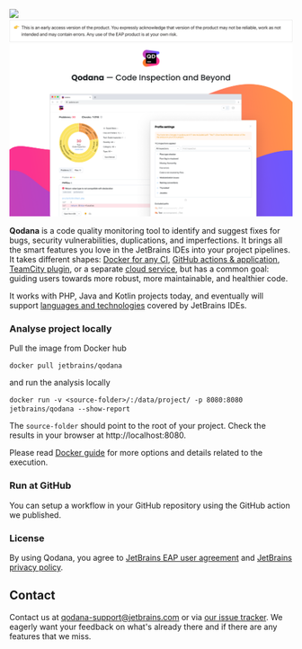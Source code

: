 ![](https://jb.gg/badges/official-flat-square.svg)  
![](resources/eap-alert.png) 
![](resources/banner-main.png)

**Qodana** is a code quality monitoring tool to identify and suggest fixes for bugs, security vulnerabilities, duplications, and imperfections. 
It brings all the smart features you love in the JetBrains IDEs into your project pipelines. 
It takes different shapes: [Docker for any CI](Docker/README.md), [GitHub actions & application](GitHub/README.md), [TeamCity plugin](TeamCity/README.md), or a separate [cloud service](Service/README.md), but has a common goal: guiding users towards more robust, more maintainable, and healthier code.

It works with PHP, Java and Kotlin projects today, and eventually will support [languages and technologies](General/supported-technologies.md) covered by JetBrains IDEs.

### Analyse project locally

Pull the image from Docker hub
```
docker pull jetbrains/qodana
```
and run the analysis locally

```
docker run -v <source-folder>/:/data/project/ -p 8080:8080 jetbrains/qodana --show-report 
```

The `source-folder` should point to the root of your project. 
Check the results in your browser at http://localhost:8080.
 
Please read [Docker guide](/Docker/README.md) for more options and details related to the execution.

### Run at GitHub

You can setup a workflow in your GitHub repository using the GitHub action we published. 

### License
By using Qodana, you agree to [JetBrains EAP user agreement](https://www.jetbrains.com/legal/agreements/user_eap.html) and [JetBrains privacy policy](https://www.jetbrains.com/company/privacy.html).

## Contact
Contact us at [qodana-support@jetbrains.com](mailto:qodana-support@jetbrains.com) or via [our issue tracker](https://youtrack.jetbrains.com/newIssue?project=QD). We eagerly want your feedback on what's already there and if there are any features that we miss.
